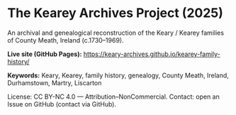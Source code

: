 # The Kearey Archives Project (2025)
An archival and genealogical reconstruction of the Keary / Kearey families of County Meath, Ireland (c.1730–1969).

**Live site (GitHub Pages):** https://keary-archives.github.io/kearey-family-history/

**Keywords:** Keary, Kearey, family history, genealogy, County Meath, Ireland, Durhamstown, Martry, Liscarton

License: CC BY-NC 4.0 — Attribution–NonCommercial.
Contact: open an Issue on GitHub (contact via GitHub).
